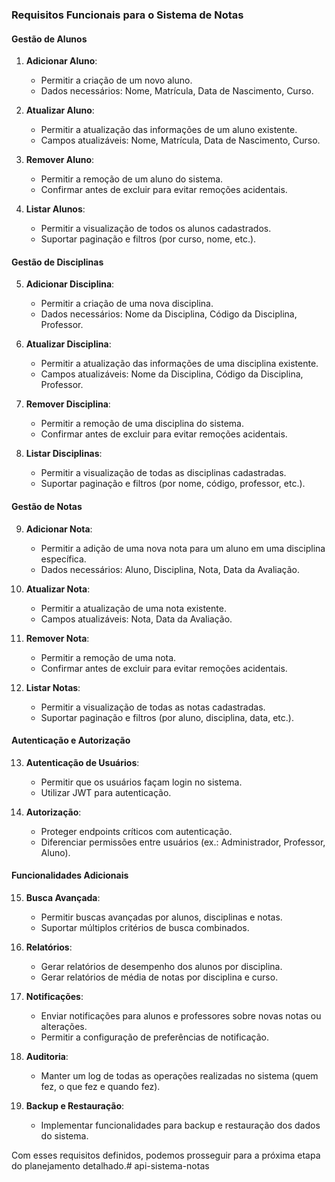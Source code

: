 ### Requisitos Funcionais para o Sistema de Notas

#### Gestão de Alunos

1. **Adicionar Aluno**:
    - Permitir a criação de um novo aluno.
    - Dados necessários: Nome, Matrícula, Data de Nascimento, Curso.

2. **Atualizar Aluno**:
    - Permitir a atualização das informações de um aluno existente.
    - Campos atualizáveis: Nome, Matrícula, Data de Nascimento, Curso.

3. **Remover Aluno**:
    - Permitir a remoção de um aluno do sistema.
    - Confirmar antes de excluir para evitar remoções acidentais.

4. **Listar Alunos**:
    - Permitir a visualização de todos os alunos cadastrados.
    - Suportar paginação e filtros (por curso, nome, etc.).

#### Gestão de Disciplinas

5. **Adicionar Disciplina**:
    - Permitir a criação de uma nova disciplina.
    - Dados necessários: Nome da Disciplina, Código da Disciplina, Professor.

6. **Atualizar Disciplina**:
    - Permitir a atualização das informações de uma disciplina existente.
    - Campos atualizáveis: Nome da Disciplina, Código da Disciplina, Professor.

7. **Remover Disciplina**:
    - Permitir a remoção de uma disciplina do sistema.
    - Confirmar antes de excluir para evitar remoções acidentais.

8. **Listar Disciplinas**:
    - Permitir a visualização de todas as disciplinas cadastradas.
    - Suportar paginação e filtros (por nome, código, professor, etc.).

#### Gestão de Notas

9. **Adicionar Nota**:
    - Permitir a adição de uma nova nota para um aluno em uma disciplina específica.
    - Dados necessários: Aluno, Disciplina, Nota, Data da Avaliação.

10. **Atualizar Nota**:
    - Permitir a atualização de uma nota existente.
    - Campos atualizáveis: Nota, Data da Avaliação.

11. **Remover Nota**:
    - Permitir a remoção de uma nota.
    - Confirmar antes de excluir para evitar remoções acidentais.

12. **Listar Notas**:
    - Permitir a visualização de todas as notas cadastradas.
    - Suportar paginação e filtros (por aluno, disciplina, data, etc.).

#### Autenticação e Autorização

13. **Autenticação de Usuários**:
    - Permitir que os usuários façam login no sistema.
    - Utilizar JWT para autenticação.

14. **Autorização**:
    - Proteger endpoints críticos com autenticação.
    - Diferenciar permissões entre usuários (ex.: Administrador, Professor, Aluno).

#### Funcionalidades Adicionais

15. **Busca Avançada**:
    - Permitir buscas avançadas por alunos, disciplinas e notas.
    - Suportar múltiplos critérios de busca combinados.

16. **Relatórios**:
    - Gerar relatórios de desempenho dos alunos por disciplina.
    - Gerar relatórios de média de notas por disciplina e curso.

17. **Notificações**:
    - Enviar notificações para alunos e professores sobre novas notas ou alterações.
    - Permitir a configuração de preferências de notificação.

18. **Auditoria**:
    - Manter um log de todas as operações realizadas no sistema (quem fez, o que fez e quando fez).

19. **Backup e Restauração**:
    - Implementar funcionalidades para backup e restauração dos dados do sistema.

Com esses requisitos definidos, podemos prosseguir para a próxima etapa do planejamento detalhado.#   a p i - s i s t e m a - n o t a s  
 